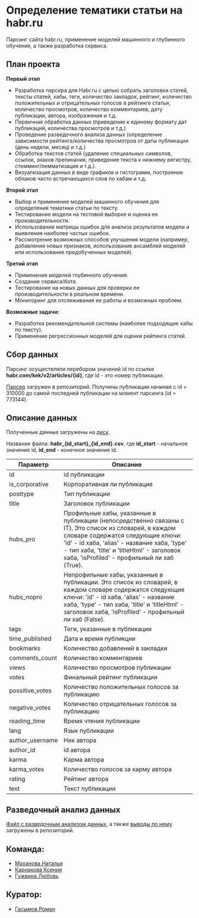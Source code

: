 # Определение тематики статьи на habr.ru
Парсинг сайта habr.ru, применение моделей машинного и глубинного обучения, а также разработка сервиса.
## План проекта

**Первый этап**
 - Разработка парсера для Habr.ru с целью собрать заголовки статей, тексты статей, хабы, теги, количество закладок, рейтинг,
   количество положительных и отрицательных голосов в рейтинге статьи, количество просмотров, количество комментариев, дату публикации, автора, изображения и т.д.
 - Первичная обработка данных (приведение к единому формату дат публикаций, количества просмотров и т.д.)
 - Проведение разведочного анализа данных (определение зависимости рейтинга/количества просмотров от даты публикации (день недели, месяц) и т.д.)
 - Обработка текстов статей (удаление специальных символов, ссылок, знаков препинания, приведение текста к нижнему регистру, стемминг/лемматизация и т.д.). 
 - Визуализация данных в виде графиков и гистограмм, построение облаков часто встречающихся слов по хабам и т.д.

**Второй этап**
 - Выбор и применение моделей машинного обучения для определения тематики статьи по тексту.
 - Тестирование модели на тестовой выборке и оценка ее производительности.
 - Использование матрицы ошибок для анализа результатов модели и выявления наиболее частых ошибок.
 - Рассмотрение возможных способов улучшения модели (например, добавление новых признаков, использование ансамблей моделей или использование предобученных моделей).

**Третий этап**
- Применение моделей глубинного обучения.
- Создание сервиса/бота.
- Тестирование на новых данных для проверки ее производительности в реальном времени.
- Мониторинг для отслеживания ее работы и возможных проблем.

**Возможные задачи:**
 - Разработка рекомендательной системы (наиболее подходящие хабы по тексту).
 - Применение регрессионных моделей для оценки рейтинга статей.

## Сбор данных
Парсинг осуществляли перебором значений id по ссылке **habr.com/kek/v2/articles/{id}**, где id - это номер публикации.

[Парсер](new_parser.ipynb) загружен в репозиторий. 
Получены публикации начиная с id = 310000 до самой последней публикации на момент парсинга (id = 773144). 

## Описание данных

Полученные данные загружены на [диск](https://disk.yandex.ru/d/18bZLz2B1pyh6A). 

Название файла: **habr_{id_start}_{id_end}.csv**, где **id_start** - начальное значение id, **id_end** - конечное значение id.

| Параметр | Описание |
| --- | --- |
| id | id публикации | 
| is_corporative | Корпоративная ли публикация|
| posttype | Тип публикации | 
| title | Заголовок публикации | 
| hubs_pro | Профильные хабы, указанные в публикации (непосредственно связаны с IT). Это список из словарей, в каждом словаре содержатся следующие ключи: 'id' - id хаба, 'alias' - название хаба, 'type' - тип хаба, 'title' и 'titleHtml' - заголовок хаба, 'isProfiled' - профильный ли хаб (True). |
| hubs_nopro | Непрофильные хабы, указанные в публикации. Это список из словарей, в каждом словаре содержатся следующие ключи: 'id' - id хаба, 'alias' - название хаба, 'type' - тип хаба, 'title' и 'titleHtml' - заголовок хаба, 'isProfiled' - профильный ли хаб (False). |
| tags | Теги, указанные в публикации  |
| time_published | Дата и время публикции |
| bookmarks | Количество добавлений в закладки | 
| comments_count | Количество комментариев | 
| views | Количество просмотров публикации |
| votes | Финальный рейтинг публикации |
| possitive_votes | Количество положительных голосов за публикацию |
| negative_votes | Количество отрицательных голосов за публикацию |
| reading_time | Время чтения публикации |
| lang | Язык публикации |
| author_username | Ник автора |
| author_id | id автора |
| karma | Карма автора |
| karma_votes | Количество голосов за карму автора |
| rating | Рейтинг автора |
| text | Текст публикации |

## Разведочный анализ данных

[Файл с разведочным анализом данных](EDA.ipynb), а также [выводы по нему](EDA.md) загружены в репозиторий.


## Команда:
- [Маханова Наталья](https://github.com/NatashaMakhanova)
- [Карнакова Ксения](https://github.com/xenahkar)
- [Гужвина Любовь](https://github.com/LyubovGuzhvina)
## Куратор:
- [Гасымов Роман](https://github.com/roman646)
